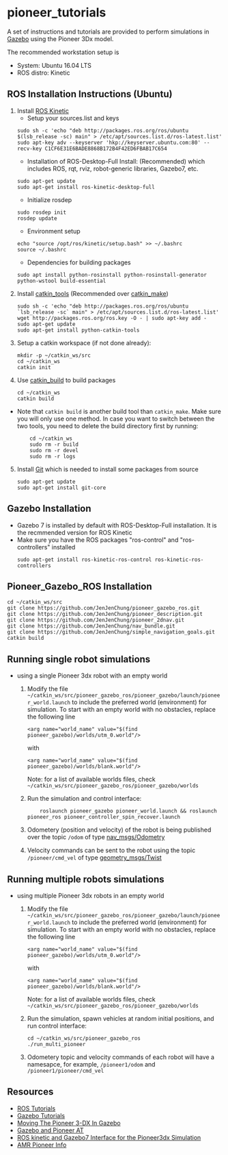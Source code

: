 # pioneer_tutorials

A set of instructions and tutorials are provided to perform simulations in [Gazebo](http://gazebosim.org/) using the Pioneer 3Dx model.

The recommended workstation setup is
* System: Ubuntu 16.04 LTS
* ROS distro: Kinetic

## ROS Installation Instructions (Ubuntu)
1. Install [ROS Kinetic](http://wiki.ros.org/kinetic/Installation/Ubuntu)
    - Setup your sources.list and keys
    ```
    sudo sh -c 'echo "deb http://packages.ros.org/ros/ubuntu $(lsb_release -sc) main" > /etc/apt/sources.list.d/ros-latest.list'
    sudo apt-key adv --keyserver 'hkp://keyserver.ubuntu.com:80' --recv-key C1CF6E31E6BADE8868B172B4F42ED6FBAB17C654
    ```
    - Installation of ROS-Desktop-Full Install: (Recommended) which includes  ROS, rqt, rviz, robot-generic libraries, Gazebo7, etc.
    ```
    sudo apt-get update
    sudo apt-get install ros-kinetic-desktop-full
    ```
    - Initialize rosdep
    ```
    sudo rosdep init
    rosdep update
    ```
    - Environment setup
    ```
    echo "source /opt/ros/kinetic/setup.bash" >> ~/.bashrc
    source ~/.bashrc
    ```
    - Dependencies for building packages
    ```
    sudo apt install python-rosinstall python-rosinstall-generator python-wstool build-essential
    ```
2. Install [catkin_tools](http://wiki.ros.org/kinetic/Installation/Ubuntu) (Recommended over [catkin_make](http://wiki.ros.org/catkin/commands/catkin_make))
    ```
    sudo sh -c 'echo "deb http://packages.ros.org/ros/ubuntu `lsb_release -sc` main" > /etc/apt/sources.list.d/ros-latest.list'
    wget http://packages.ros.org/ros.key -O - | sudo apt-key add -
    sudo apt-get update
    sudo apt-get install python-catkin-tools
    ```
3. Setup a catkin workspace (if not done already):
    ```
    mkdir -p ~/catkin_ws/src
    cd ~/catkin_ws
    catkin init
    ```
4. Use [catkin_build](https://catkin-tools.readthedocs.io/en/latest/verbs/catkin_build.html) to build packages
    ```
    cd ~/catkin_ws
    catkin build
    ```
* Note that ```catkin build``` is another build tool than ```catkin_make```. Make sure you will only use one method. In case you want to switch between the two tools, you need to delete the build directory first by running:
    ```
        cd ~/catkin_ws
        sudo rm -r build
        sudo rm -r devel
        sudo rm -r logs
    ```
5. Install [Git]() which is needed to install some packages from source
    ```
    sudo apt-get update
    sudo apt-get install git-core
    ```
## Gazebo Installation

- Gazebo 7 is installed by default with ROS-Desktop-Full installation. It is the recmmended version for ROS Kinetic
- Make sure you have the ROS packages "ros-control" and "ros-controllers" installed
    ```
    sudo apt-get install ros-kinetic-ros-control ros-kinetic-ros-controllers
    ```

## Pioneer_Gazebo_ROS Installation

```
cd ~/catkin_ws/src
git clone https://github.com/JenJenChung/pioneer_gazebo_ros.git
git clone https://github.com/JenJenChung/pioneer_description.git
git clone https://github.com/JenJenChung/pioneer_2dnav.git
git clone https://github.com/JenJenChung/nav_bundle.git
git clone https://github.com/JenJenChung/simple_navigation_goals.git
catkin build
```
## Running single robot simulations
- using a single Pioneer 3dx robot with an empty world
    1. Modify the file ```~/catkin_ws/src/pioneer_gazebo_ros/pioneer_gazebo/launch/pioneer_world.launch``` to include the preferred world (environment) for simulation. To start with an empty world with no obstacles, replace the following line
        ```
        <arg name="world_name" value="$(find pioneer_gazebo)/worlds/utm_0.world"/>
        ```
        with
        ```
        <arg name="world_name" value="$(find pioneer_gazebo)/worlds/blank.world"/>
        ```

        Note: for a list of available worlds files, check ```~/catkin_ws/src/pioneer_gazebo_ros/pioneer_gazebo/worlds```
    2. Run the simulation and control interface:
        ```
            roslaunch pioneer_gazebo pioneer_world.launch && roslaunch pioneer_ros pioneer_controller_spin_recover.launch
        ```
    3. Odometery (position and velocity) of the robot is being published over the topic ```/odom``` of type [nav_msgs/Odometry](http://docs.ros.org/melodic/api/nav_msgs/html/msg/Odometry.html)

    4. Velocity commands can be sent to the robot using the topic ```/pioneer/cmd_vel``` of type [geometry_msgs/Twist](http://docs.ros.org/melodic/api/geometry_msgs/html/msg/Twist.html)

## Running multiple robots simulations
- using multiple Pioneer 3dx robots in an empty world
    1. Modify the file ```~/catkin_ws/src/pioneer_gazebo_ros/pioneer_gazebo/launch/pioneer_world.launch``` to include the preferred world (environment) for simulation. To start with an empty world with no obstacles, replace the following line
        ```
        <arg name="world_name" value="$(find pioneer_gazebo)/worlds/utm_0.world"/>
        ```
        with
        ```
        <arg name="world_name" value="$(find pioneer_gazebo)/worlds/blank.world"/>
        ```

        Note: for a list of available worlds files, check ```~/catkin_ws/src/pioneer_gazebo_ros/pioneer_gazebo/worlds```
    2. Run the simulation, spawn vehicles at random initial positions, and run control interface:
        ```
        cd ~/catkin_ws/src/pioneer_gazebo_ros
        ./run_multi_pioneer
        ```
    3. Odometery topic and velocity commands of each robot will have a namesapce, for example, ```/pioneer1/odom``` and ```/pioneer1/pioneer/cmd_vel```

## Resources

* [ROS Tutorials](http://wiki.ros.org/ROS/Tutorials)
* [Gazebo Tutorials](http://gazebosim.org/tutorials)
* [Moving The Pioneer 3-DX In Gazebo](http://wiki.lofarolabs.com/index.php/Moving_The_Pioneer_3-DX_In_Gazebo)
* [Gazebo and Pioneer AT](https://wiki.nps.edu/display/RC/Gazebo+and+Pioneer+AT)
* [ROS kinetic and Gazebo7 Interface for the Pioneer3dx Simulation](http://jenjenchung.github.io/anthropomorphic/Code/Pioneer3dx%20simulation/ros-kinetic-gazebo7-pioneer.pdf)
* [AMR Pioneer Info](http://wiki.ros.org/action/show/Robots/AMR_Pioneer_Compatible?action=show&redirect=Robots%2FPioneer)
